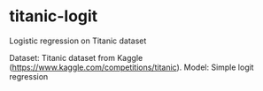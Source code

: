 # titanic-logit
Logistic regression on Titanic dataset

Dataset: Titanic dataset from Kaggle (https://www.kaggle.com/competitions/titanic).
Model: Simple logit regression
